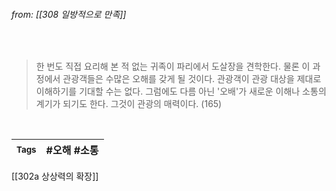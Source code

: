 
###### from: [[308 일방적으로 만족]]

<br/>

>한 번도 직접 요리해 본 적 없는 귀족이 파리에서 도살장을 견학한다. 물론 이 과정에서 관광객들은 수많은 오해를 갖게 될 것이다. 관광객이 관광 대상을 제대로 이해하기를 기대할 수는 없다. 그럼에도 다름 아닌 '오배'가 새로운 이해나 소통의 계기가 되기도 한다. 그것이 관광의 매력이다. (165) 

<br/>

| <small> Tags </small> | #오해 #소통 |
| --- | --- |

[[302a 상상력의 확장]]